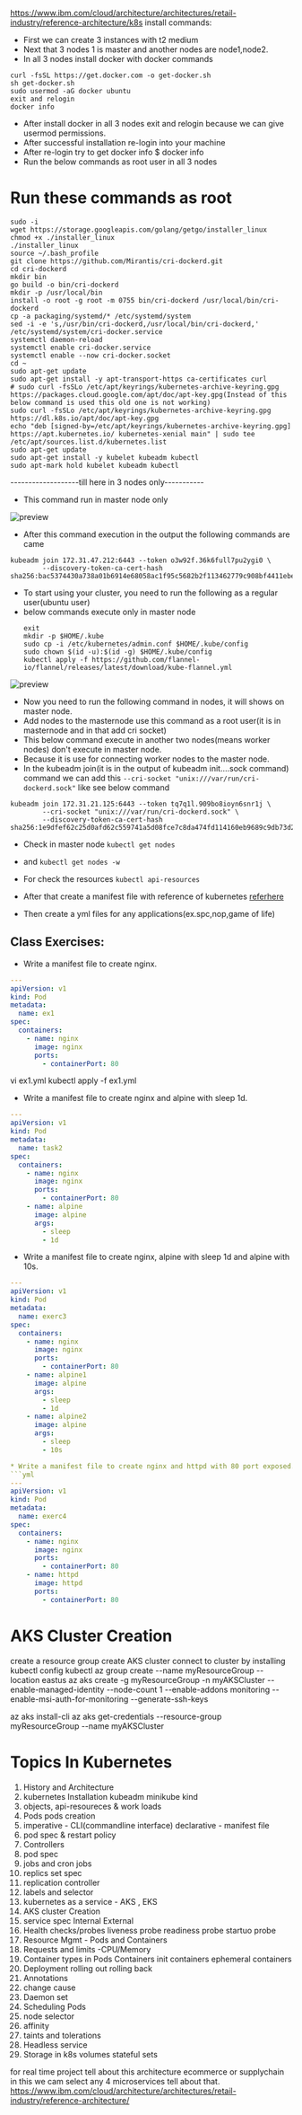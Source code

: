 https://www.ibm.com/cloud/architecture/architectures/retail-industry/reference-architecture/k8s install commands:

* First we can create 3 instances with t2 medium
* Next that 3 nodes 1 is master and another nodes are node1,node2.
* In all 3 nodes install docker with docker commands
```
curl -fsSL https://get.docker.com -o get-docker.sh
sh get-docker.sh
sudo usermod -aG docker ubuntu 
exit and relogin
docker info
```
* After install docker in all 3 nodes exit and relogin because we can give usermod permissions.
* After successful installation re-login into your machine
* After re-login try to get docker info $ docker info
* Run the below commands as root user in all 3 nodes
# Run these commands as root

```
sudo -i
wget https://storage.googleapis.com/golang/getgo/installer_linux
chmod +x ./installer_linux
./installer_linux
source ~/.bash_profile
git clone https://github.com/Mirantis/cri-dockerd.git
cd cri-dockerd
mkdir bin
go build -o bin/cri-dockerd
mkdir -p /usr/local/bin
install -o root -g root -m 0755 bin/cri-dockerd /usr/local/bin/cri-dockerd
cp -a packaging/systemd/* /etc/systemd/system
sed -i -e 's,/usr/bin/cri-dockerd,/usr/local/bin/cri-dockerd,' /etc/systemd/system/cri-docker.service
systemctl daemon-reload
systemctl enable cri-docker.service
systemctl enable --now cri-docker.socket
cd ~
sudo apt-get update
sudo apt-get install -y apt-transport-https ca-certificates curl
# sudo curl -fsSLo /etc/apt/keyrings/kubernetes-archive-keyring.gpg https://packages.cloud.google.com/apt/doc/apt-key.gpg(Instead of this below command is used this old one is not working)
sudo curl -fsSLo /etc/apt/keyrings/kubernetes-archive-keyring.gpg https://dl.k8s.io/apt/doc/apt-key.gpg
echo "deb [signed-by=/etc/apt/keyrings/kubernetes-archive-keyring.gpg] https://apt.kubernetes.io/ kubernetes-xenial main" | sudo tee /etc/apt/sources.list.d/kubernetes.list
sudo apt-get update
sudo apt-get install -y kubelet kubeadm kubectl
sudo apt-mark hold kubelet kubeadm kubectl
```
-------------------till here in 3 nodes only-----------

* This command run in master node only

 ![preview](./teamstasks/k8s_images/img3.png)

* After this command execution in the output the following commands are came 
```
kubeadm join 172.31.47.212:6443 --token o3w92f.36k6full7pu2ygi0 \
        --discovery-token-ca-cert-hash sha256:bac5374430a738a01b6914e68058ac1f95c5682b2f113462779c908bf4411ebe
```       
* To start using your cluster, you need to run the following as a regular user(ubuntu user)
* below commands execute only in master node 
  ```
  exit
  mkdir -p $HOME/.kube
  sudo cp -i /etc/kubernetes/admin.conf $HOME/.kube/config
  sudo chown $(id -u):$(id -g) $HOME/.kube/config
  kubectl apply -f https://github.com/flannel-io/flannel/releases/latest/download/kube-flannel.yml

  ```
 ![preview](./teamstasks/k8s_images/img4.png)
* Now you need to run the following command in nodes, it will shows on master node.
* Add nodes to the masternode use this command as a root user(it is in masternode and in that add cri socket)
* This below command execute in another two nodes(means worker nodes) don't execute in master node.
* Because it is use for connecting worker nodes to the master node.
* In the kubeadm join(it is in the output of kubeadm init....sock command) command we can add this ``--cri-socket "unix:///var/run/cri-dockerd.sock"`` like see below command
```
kubeadm join 172.31.21.125:6443 --token tq7q1l.909bo8ioyn6snr1j \
        --cri-socket "unix:///var/run/cri-dockerd.sock" \
        --discovery-token-ca-cert-hash sha256:1e9dfef62c25d0afd62c559741a5d08fce7c8da474fd114160eb9689c9db73d2
```		
* Check in master node ``kubectl get nodes``
* and ``kubectl get nodes -w``

* For check the resources ``kubectl api-resources``

* After that create a manifest file with reference of kubernetes 
[referhere](https://kubernetes.io/docs/reference/generated/kubernetes-api/v1.27/)
* Then create a yml files for any applications(ex.spc,nop,game of life)

## Class Exercises:
* Write a manifest file to create nginx.
```yml
---
apiVersion: v1
kind: Pod
metadata:
  name: ex1
spec:
  containers:
    - name: nginx
      image: nginx
      ports:
        - containerPort: 80

```
vi ex1.yml
kubectl apply -f ex1.yml

* Write a manifest file to create nginx and alpine with sleep 1d.
```yml
---
apiVersion: v1
kind: Pod
metadata:
  name: task2
spec:
  containers:
    - name: nginx
      image: nginx
      ports:
        - containerPort: 80
    - name: alpine
      image: alpine
      args:
        - sleep
        - 1d
```

* Write a manifest file to create nginx, alpine with sleep 1d and alpine with 10s.
```yml
---
apiVersion: v1
kind: Pod
metadata:
  name: exerc3
spec:
  containers:
    - name: nginx
      image: nginx
      ports:
        - containerPort: 80
    - name: alpine1
      image: alpine
      args:
        - sleep
        - 1d
    - name: alpine2
      image: alpine
      args:
        - sleep
        - 10s

* Write a manifest file to create nginx and httpd with 80 port exposed.
```yml
---
apiVersion: v1
kind: Pod
metadata:
  name: exerc4
spec:
  containers:
    - name: nginx
      image: nginx
      ports:
        - containerPort: 80
    - name: httpd
      image: httpd
      ports:
        - containerPort: 80

```

# AKS Cluster Creation
create a resource group
create AKS cluster
connect to cluster by installing kubectl
config kubectl
az group create --name myResourceGroup --location eastus
az aks create -g myResourceGroup -n myAKSCluster --enable-managed-identity --node-count 1 --enable-addons monitoring --enable-msi-auth-for-monitoring  --generate-ssh-keys

az aks install-cli
az aks get-credentials --resource-group myResourceGroup --name myAKSCluster
# Topics In Kubernetes
1. History and Architecture
2. kubernetes Installation
   kubeadm
   minikube
   kind
3. objects, api-resoureces & work loads
4. Pods
   pods creation
5. imperative - CLI(commandline interface)
   declarative - manifest file
6. pod spec & restart policy
7. Controllers
8. pod spec
9. jobs and cron jobs
10. replics set spec
11. replication controller
12. labels and selector
13. kubernetes as a service - AKS , EKS
14. AKS cluster Creation
15. service spec
   Internal
   External
16. Health checks/probes
  liveness probe
  readiness probe
  startuo probe
17. Resource Mgmt - Pods and Containers
18. Requests and limits -CPU/Memory
19. Container types in Pods
   Containers
   init containers
   ephemeral containers
20. Deployment
  rolling out
  rolling back
21. Annotations
22. change cause
23. Daemon set
24. Scheduling Pods
25. node selector
26. affinity
27. taints and tolerations
28. Headless service
29. Storage in k8s
   volumes
   stateful sets

   
   for real time project tell about this architecture ecommerce or supplychain in this we cam select any 4 microservices tell about that.
   https://www.ibm.com/cloud/architecture/architectures/retail-industry/reference-architecture/